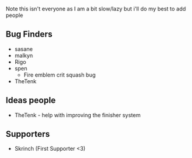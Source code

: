 Note this isn't everyone as I am a bit slow/lazy but i'll do my best to add people
## Bug Finders
- sasane
- malkyn
- Rigo
- spen
  - Fire emblem crit squash bug
- TheTenk
## Ideas people
- TheTenk - help with improving the finisher system
## Supporters
- Skrinch (First Supporter <3)
